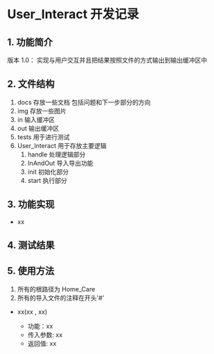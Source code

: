 # User_Interact 开发记录

## 1. 功能简介

版本 1.0： 实现与用户交互并且把结果按照文件的方式输出到输出缓冲区中

## 2. 文件结构

1. docs 存放一些文档 包括问题和下一步部分的方向
2. img 存放一些图片
3. in 输入缓冲区
4. out 输出缓冲区
5. tests 用于进行测试
6. User_Interact 用于存放主要逻辑
   1. handle 处理逻辑部分
   2. InAndOut 导入导出功能
   3. init 初始化部分
   4. start 执行部分

## 3. 功能实现

- xx

## 4. 测试结果

## 5. 使用方法

1. 所有的根路径为 Home_Care
2. 所有的导入文件的注释在开头'#'

- xx(xx , xx)

  - 功能：xx
  - 传入参数: xx
  - 返回值: xx

